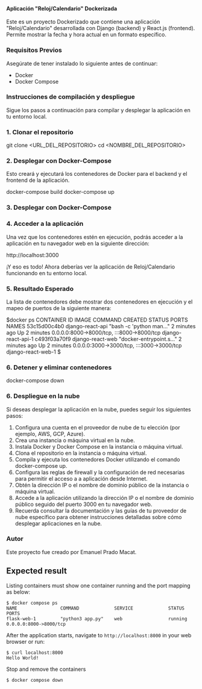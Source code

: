 #### Aplicación "Reloj/Calendario" Dockerizada

Este es un proyecto Dockerizado que contiene una aplicación "Reloj/Calendario" desarrollada con Django (backend) y React.js (frontend). Permite mostrar la fecha y hora actual en un formato específico.

### Requisitos Previos

Asegúrate de tener instalado lo siguiente antes de continuar:

- Docker
- Docker Compose

### Instrucciones de compilación y despliegue

Sigue los pasos a continuación para compilar y desplegar la aplicación en tu entorno local.


### 1. Clonar el repositorio

git clone <URL_DEL_REPOSITORIO>
cd <NOMBRE_DEL_REPOSITORIO>


### 2. Desplegar con Docker-Compose

Esto creará y ejecutará los contenedores de Docker para el backend y el frontend de la aplicación.

docker-compose build
docker-compose up


### 3. Desplegar con Docker-Compose



### 4. Acceder a la aplicación

Una vez que los contenedores estén en ejecución, podrás acceder a la aplicación en tu navegador web en la siguiente dirección:

http://localhost:3000

¡Y eso es todo! Ahora deberías ver la aplicación de Reloj/Calendario funcionando en tu entorno local.


### 5. Resultado Esperado

La lista de contenedores debe mostrar dos contenedores en ejecución y el mapeo de puertos de la siguiente manera:

$docker ps
CONTAINER ID   IMAGE              COMMAND                  CREATED         STATUS         PORTS                                       NAMES
53c15d00c4b0   django-react-api   "bash -c 'python man…"   2 minutes ago   Up 2 minutes   0.0.0.0:8000->8000/tcp, :::8000->8000/tcp   django-react-api-1
c493f03a70f9   django-react-web   "docker-entrypoint.s…"   2 minutes ago   Up 2 minutes   0.0.0.0:3000->3000/tcp, :::3000->3000/tcp   django-react-web-1
$


### 6. Detener y eliminar contenedores

docker-compose down


### 6. Despliegue en la nube

Si deseas desplegar la aplicación en la nube, puedes seguir los siguientes pasos:

1. Configura una cuenta en el proveedor de nube de tu elección (por ejemplo, AWS, GCP, Azure).
2. Crea una instancia o máquina virtual en la nube.
3. Instala Docker y Docker Compose en la instancia o máquina virtual.
4. Clona el repositorio en la instancia o máquina virtual.
5. Compila y ejecuta los contenedores Docker utilizando el comando docker-compose up.
6. Configura las reglas de firewall y la configuración de red necesarias para permitir el acceso a  a aplicación desde Internet.
7. Obtén la dirección IP o el nombre de dominio público de la instancia o máquina virtual.
8. Accede a la aplicación utilizando la dirección IP o el nombre de dominio público seguido del puerto 3000 en tu navegador web.
9. Recuerda consultar la documentación y las guías de tu proveedor de nube específico para obtener instrucciones detalladas sobre cómo desplegar aplicaciones en la nube.


### Autor

Este proyecto fue creado por Emanuel Prado Macat.










## Expected result

Listing containers must show one container running and the port mapping as below:
```
$ docker compose ps
NAME                COMMAND             SERVICE             STATUS              PORTS
flask-web-1         "python3 app.py"    web                 running             0.0.0.0:8000->8000/tcp
```

After the application starts, navigate to `http://localhost:8000` in your web browser or run:
```
$ curl localhost:8000
Hello World!
```

Stop and remove the containers
```
$ docker compose down
```
